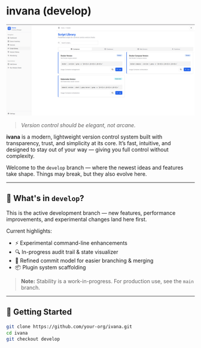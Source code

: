 # invana (develop)

![dashboard](./assets//dashboard.jpeg)

> *Version control should be elegant, not arcane.*

**ivana** is a modern, lightweight version control system built with transparency, trust, and simplicity at its core. It’s fast, intuitive, and designed to stay out of your way — giving you full control without complexity.

Welcome to the `develop` branch — where the newest ideas and features take shape. Things may break, but they also evolve here.

---

## 🚧 What's in `develop`?

This is the active development branch — new features, performance improvements, and experimental changes land here first.

Current highlights:
- ⚡ Experimental command-line enhancements
- 🔍 In-progress audit trail & state visualizer
- 🧪 Refined commit model for easier branching & merging
- 📦 Plugin system scaffolding

> **Note:** Stability is a work-in-progress. For production use, see the `main` branch.

---

## 🔧 Getting Started

```bash
git clone https://github.com/your-org/ivana.git
cd ivana
git checkout develop
```
